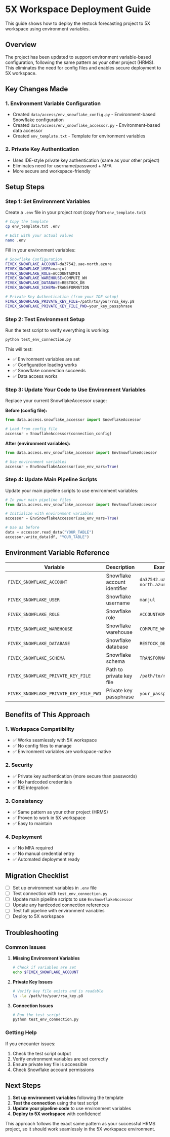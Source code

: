 # 5X Workspace Deployment Guide

This guide shows how to deploy the restock forecasting project to 5X workspace using environment variables.

## Overview

The project has been updated to support environment variable-based configuration, following the same pattern as your other project (HRMS). This eliminates the need for config files and enables secure deployment to 5X workspace.

## Key Changes Made

### 1. **Environment Variable Configuration**
- Created `data/access/env_snowflake_config.py` - Environment-based Snowflake configuration
- Created `data/access/env_snowflake_accessor.py` - Environment-based data accessor
- Created `env_template.txt` - Template for environment variables

### 2. **Private Key Authentication**
- Uses IDE-style private key authentication (same as your other project)
- Eliminates need for username/password + MFA
- More secure and workspace-friendly

## Setup Steps

### Step 1: Set Environment Variables

Create a `.env` file in your project root (copy from `env_template.txt`):

```bash
# Copy the template
cp env_template.txt .env

# Edit with your actual values
nano .env
```

Fill in your environment variables:
```bash
# Snowflake Configuration
FIVEX_SNOWFLAKE_ACCOUNT=da37542.uae-north.azure
FIVEX_SNOWFLAKE_USER=manjul
FIVEX_SNOWFLAKE_ROLE=ACCOUNTADMIN
FIVEX_SNOWFLAKE_WAREHOUSE=COMPUTE_WH
FIVEX_SNOWFLAKE_DATABASE=RESTOCK_DB
FIVEX_SNOWFLAKE_SCHEMA=TRANSFORMATION

# Private Key Authentication (from your IDE setup)
FIVEX_SNOWFLAKE_PRIVATE_KEY_FILE=/path/to/your/rsa_key.p8
FIVEX_SNOWFLAKE_PRIVATE_KEY_FILE_PWD=your_key_passphrase
```

### Step 2: Test Environment Setup

Run the test script to verify everything is working:

```bash
python test_env_connection.py
```

This will test:
- ✅ Environment variables are set
- ✅ Configuration loading works
- ✅ Snowflake connection succeeds
- ✅ Data access works

### Step 3: Update Your Code to Use Environment Variables

Replace your current SnowflakeAccessor usage:

**Before (config file):**
```python
from data.access.snowflake_accessor import SnowflakeAccessor

# Load from config file
accessor = SnowflakeAccessor(connection_config)
```

**After (environment variables):**
```python
from data.access.env_snowflake_accessor import EnvSnowflakeAccessor

# Use environment variables
accessor = EnvSnowflakeAccessor(use_env_vars=True)
```

### Step 4: Update Main Pipeline Scripts

Update your main pipeline scripts to use environment variables:

```python
# In your main pipeline files
from data.access.env_snowflake_accessor import EnvSnowflakeAccessor

# Initialize with environment variables
accessor = EnvSnowflakeAccessor(use_env_vars=True)

# Use as before
data = accessor.read_data("YOUR_TABLE")
accessor.write_data(df, "YOUR_TABLE")
```

## Environment Variable Reference

| Variable | Description | Example |
|----------|-------------|---------|
| `FIVEX_SNOWFLAKE_ACCOUNT` | Snowflake account identifier | `da37542.uae-north.azure` |
| `FIVEX_SNOWFLAKE_USER` | Snowflake username | `manjul` |
| `FIVEX_SNOWFLAKE_ROLE` | Snowflake role | `ACCOUNTADMIN` |
| `FIVEX_SNOWFLAKE_WAREHOUSE` | Snowflake warehouse | `COMPUTE_WH` |
| `FIVEX_SNOWFLAKE_DATABASE` | Snowflake database | `RESTOCK_DB` |
| `FIVEX_SNOWFLAKE_SCHEMA` | Snowflake schema | `TRANSFORMATION` |
| `FIVEX_SNOWFLAKE_PRIVATE_KEY_FILE` | Path to private key file | `/path/to/rsa_key.p8` |
| `FIVEX_SNOWFLAKE_PRIVATE_KEY_FILE_PWD` | Private key passphrase | `your_passphrase` |

## Benefits of This Approach

### 1. **Workspace Compatibility**
- ✅ Works seamlessly with 5X workspace
- ✅ No config files to manage
- ✅ Environment variables are workspace-native

### 2. **Security**
- ✅ Private key authentication (more secure than passwords)
- ✅ No hardcoded credentials
- ✅ IDE integration

### 3. **Consistency**
- ✅ Same pattern as your other project (HRMS)
- ✅ Proven to work in 5X workspace
- ✅ Easy to maintain

### 4. **Deployment**
- ✅ No MFA required
- ✅ No manual credential entry
- ✅ Automated deployment ready

## Migration Checklist

- [ ] Set up environment variables in `.env` file
- [ ] Test connection with `test_env_connection.py`
- [ ] Update main pipeline scripts to use `EnvSnowflakeAccessor`
- [ ] Update any hardcoded connection references
- [ ] Test full pipeline with environment variables
- [ ] Deploy to 5X workspace

## Troubleshooting

### Common Issues

1. **Missing Environment Variables**
   ```bash
   # Check if variables are set
   echo $FIVEX_SNOWFLAKE_ACCOUNT
   ```

2. **Private Key Issues**
   ```bash
   # Verify key file exists and is readable
   ls -la /path/to/your/rsa_key.p8
   ```

3. **Connection Issues**
   ```bash
   # Run the test script
   python test_env_connection.py
   ```

### Getting Help

If you encounter issues:
1. Check the test script output
2. Verify environment variables are set correctly
3. Ensure private key file is accessible
4. Check Snowflake account permissions

## Next Steps

1. **Set up environment variables** following the template
2. **Test the connection** using the test script
3. **Update your pipeline code** to use environment variables
4. **Deploy to 5X workspace** with confidence!

This approach follows the exact same pattern as your successful HRMS project, so it should work seamlessly in the 5X workspace environment.


